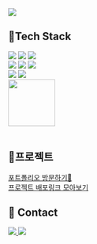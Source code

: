   <img src="https://capsule-render.vercel.app/api?type=waving&color=timeGradient&text=%20Frontend%20Developer%20홍예림&height=150&fontSize=40&fontColor=000">
  
  ## 🔧Tech Stack
  
  <img src="https://img.shields.io/badge/CSS3-1572B6?logo=CSS3&logoColor=white">  <img src="https://img.shields.io/badge/HTML5-E34F26?logo=HTML5&logoColor=white">
  <img src="https://img.shields.io/badge/Javascript-F7DF1E?logo=JavaScript&logoColor=white">  <br>
  <img src="https://img.shields.io/badge/React-61DAFB?logo=React&logoColor=white">
  <img src="https://img.shields.io/badge/TypeScript-3178C6?logo=TypeScript&logoColor=white">
  <img src="https://img.shields.io/badge/Next.js-000000?logo=next.js&logoColor=white">  <br>
  <img src="https://img.shields.io/badge/Git-F05032?logo=git&logoColor=white">
  <img src="https://img.shields.io/badge/GitHub-181717?logo=GitHub&logoColor=white">  
  <img src="https://img.shields.io/badge/-Storybook-FF4785?style=for-the-badge&logo=storybook&logoColor=white" width="95"> 
<br><br>
## 🚩프로젝트
  [포트폴리오 방문하기👀](https://www.hongyelim.site)<br>
[프로젝트 배포링크 모아보기](https://linkbrary-9-99.vercel.app/share/840)

  ## 💬 Contact
  
  <a href="mailto:hongggy@gmail.com">
    <img src="https://img.shields.io/badge/Gmail-EA4335?style=flat-square&logo=gmail&logoColor=white" />
  </a>
  <a href="https://memoryelim.tistory.com/">
    <img src="https://img.shields.io/badge/Tistory-000000?style=flat-square&logo=tistory&logoColor=white" />
  </a>
